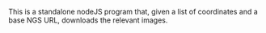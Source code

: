 This is a standalone nodeJS program that, given a list of coordinates and a base NGS URL, downloads the relevant images.
